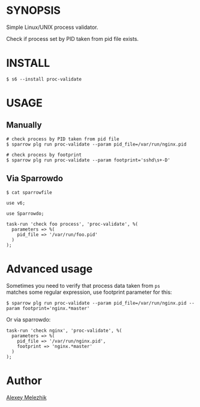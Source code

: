 # SYNOPSIS

Simple Linux/UNIX process validator.

Check if process set by PID taken from pid file exists.


# INSTALL

    $ s6 --install proc-validate


# USAGE

## Manually

    # check process by PID taken from pid file
    $ sparrow plg run proc-validate --param pid_file=/var/run/nginx.pid

    # check process by footprint 
    $ sparrow plg run proc-validate --param footprint='sshd\s+-D'

## Via Sparrowdo

    $ cat sparrowfile

    use v6;
    
    use Sparrowdo;
    
    task-run 'check foo process', 'proc-validate', %(
      parameters => %(
        pid_file => '/var/run/foo.pid'
      )
    );


# Advanced usage

Sometimes you need to verify that process data taken from `ps`  
matches some regular expression, use footprint parameter for this:

    $ sparrow plg run proc-validate --param pid_file=/var/run/nginx.pid --param footprint='nginx.*master'

Or via sparrowdo:

    task-run 'check nginx', 'proc-validate', %(
      parameters => %(
        pid_file => '/var/run/nginx.pid',
        footprint => 'nginx.*master'
      )
    );


# Author

[Alexey Melezhik](mailto:melezhik@gmail.com)
